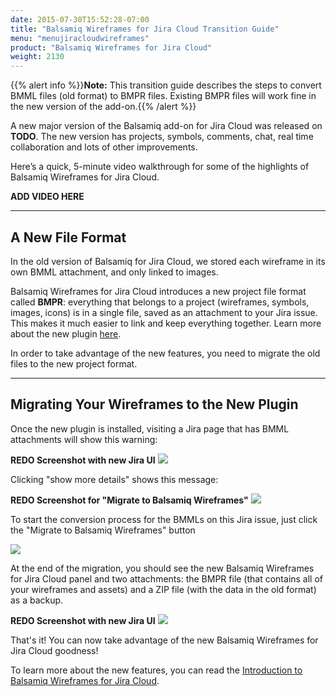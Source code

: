 ```yaml
---
date: 2015-07-30T15:52:28-07:00
title: "Balsamiq Wireframes for Jira Cloud Transition Guide"
menu: "menujiracloudwireframes"
product: "Balsamiq Wireframes for Jira Cloud"
weight: 2130
---
```


{{% alert info %}}**Note:** This transition guide describes the steps to convert BMML files (old format) to BMPR files. Existing BMPR files will work fine in the new version of the add-on.{{% /alert %}}

A new major version of the Balsamiq add-on for Jira Cloud was released on **TODO**. The new version has projects, symbols, comments, chat, real time collaboration and lots of other improvements.

Here’s a quick, 5-minute video walkthrough for some of the highlights of Balsamiq Wireframes for Jira Cloud.

**ADD VIDEO HERE**

* * *

## A New File Format

In the old version of Balsamiq for Jira Cloud, we stored each wireframe in its own BMML attachment, and only linked to images.

Balsamiq Wireframes for Jira Cloud introduces a new project file format called **BMPR**: everything that belongs to a project (wireframes, symbols, images, icons) is in a single file, saved as an attachment to your Jira issue. This makes it much easier to link and keep everything together. Learn more about the new plugin [here](../intro/).

In order to take advantage of the new features, you need to migrate the old files to the new project format.

* * *

## Migrating Your Wireframes to the New Plugin

Once the new plugin is installed, visiting a Jira page that has BMML attachments will show this warning:

**REDO Screenshot with new Jira UI**
![](//media.balsamiq.com/img/support/docs/jira/transitionguide/transition1.png)

Clicking "show more details" shows this message:

**REDO Screenshot for "Migrate to Balsamiq Wireframes"**
![](//media.balsamiq.com/img/support/docs/jira/transitionguide/transition2.png)

To start the conversion process for the BMMLs on this Jira issue, just click the "Migrate to Balsamiq Wireframes" button

![](//media.balsamiq.com/img/support/docs/jira/transitionguide/transition3.png)

At the end of the migration, you should see the new Balsamiq Wireframes for Jira Cloud panel and two attachments: the BMPR file (that contains all of your wireframes and assets) and a ZIP file (with the data in the old format) as a backup.

**REDO Screenshot with new Jira UI**
![](//media.balsamiq.com/img/support/docs/jira/transitionguide/transition6.png)

That's it! You can now take advantage of the new Balsamiq Wireframes for Jira Cloud goodness!

To learn more about the new features, you can read the [Introduction to Balsamiq Wireframes for Jira Cloud](../intro/).
